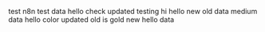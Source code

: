 test n8n
test data
hello
check
updated
testing
hi
hello
new
old data
medium data
hello color
updated
old is gold
new
hello
data
